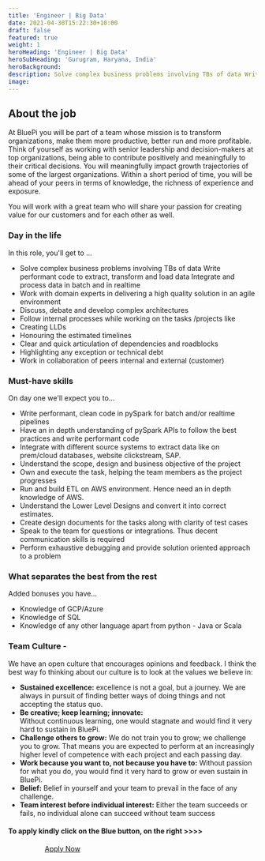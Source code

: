 ```yaml
---
title: 'Engineer | Big Data'
date: 2021-04-30T15:22:30+10:00
draft: false
featured: true
weight: 1
heroHeading: 'Engineer | Big Data'
heroSubHeading: 'Gurugram, Haryana, India'
heroBackground: 
description: Solve complex business problems involving TBs of data Write performant code to extract, transform and load data Integrate and process data in batch and in realtime 
image:
---
```


## About the job
At BluePi you will be part of a team whose mission is to transform organizations, make them more productive, better run and more profitable. Think of yourself as working with senior leadership and decision-makers at top organizations, being able to contribute positively and meaningfully to their critical decisions. You will meaningfully impact growth trajectories of some of the largest organizations. Within a short period of time, you will be ahead of your peers in terms of knowledge, the richness of experience and exposure.

You will work with a great team who will share your passion for creating value for our customers and for each other as well.


### Day in the life

In this role, you'll get to ...
- Solve complex business problems involving TBs of data Write performant code to extract, transform and load data Integrate and process data in batch and in realtime 
- Work with domain experts in delivering a high quality  solution in an agile environment 
- Discuss, debate and develop complex architectures 
- Follow internal processes while working on the tasks /projects like 
- Creating LLDs 
- Honouring the estimated timelines 
- Clear and quick articulation of dependencies and roadblocks 
- Highlighting any exception or technical debt 
- Work in collaboration of peers internal and external (customer)




### Must-have skills

On day one we'll expect you to...
- Write performant, clean code in pySpark for batch and/or  realtime pipelines 
- Have an in depth understanding of pySpark APIs to follow  the best practices and write performant code 
- Integrate with different source systems to extract data like  on prem/cloud databases, website clickstream, SAP. 
- Understand the scope, design and business objective of  the project 
- Own and execute the task, helping the team members as  the project progresses 
- Run and build ETL on AWS environment. Hence need an in  depth knowledge of AWS. 
- Understand the Lower Level Designs and convert it into  correct estimates. 
- Create design documents for the tasks along with clarity of  test cases 
- Speak to the team for questions or integrations. Thus  decent communication skills is required 
- Perform exhaustive debugging and provide solution  oriented approach to a problem



### What separates the best from the rest

Added bonuses you have...
- Knowledge of GCP/Azure 
- Knowledge of SQL 
- Knowledge of any other language apart from python - Java  or Scala





### Team Culture -

We have an open culture that encourages opinions and feedback. I think the best way fo thinking about our culture is to look at the values we believe in:

- **Sustained excellence:** 
excellence is not a goal, but a journey. We are always in pursuit of finding better ways of doing things and not accepting the status quo.
- **Be creative; keep learning; innovate:**  
Without continuous learning, one would stagnate and would find it very hard to sustain in BluePi.
- **Challenge others to grow:** 
We do not train you to grow; we challenge you to grow. That means you are expected to perform at an increasingly higher level of competence with each project and each passing day.
- **Work because you want to, not because you have to:**
Without passion for what you do, you would find it very hard to grow or even sustain in BluePi.
- **Belief:** 
Belief in yourself and your team to prevail in the face of any challenge.
- **Team interest before individual interest:**
Either the team succeeds or fails, no individual alone can succeed without team success

#### To apply kindly click on the Blue button, on the right >>>>

<script type="text/javascript" src="https://bluepiit.atlassian.net/s/d41d8cd98f00b204e9800998ecf8427e-T/-dtzt95/b/3/c95134bc67d3a521bb3f4331beb9b804/_/download/batch/com.atlassian.jira.collector.plugin.jira-issue-collector-plugin:issuecollector/com.atlassian.jira.collector.plugin.jira-issue-collector-plugin:issuecollector.js?jsI18nTransformer=migrated&locale=en-US&collectorId=ea0528f9"></script>
  <script type="text/javascript">window.ATL_JQ_PAGE_PROPS =  {
	"triggerFunction": function(showCollectorDialog) {
		//Requires that jQuery is available! 
		jQuery("#myCustomTrigger").click(function(e) {
			e.preventDefault();
			showCollectorDialog();
		});
	}};</script>
<body>
    <div class="col-12">
    <a href="#" id="myCustomTrigger" class='button button-primary submit-btn' style="padding: 20px 74px 20px 74px; margin-bottom: 100px;">Apply Now</a>
  </div>
  </body>